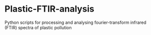 # Plastic-FTIR-analysis
Python scripts for processing and analysing fourier-transform infrared (FTIR) spectra of plastic pollution
